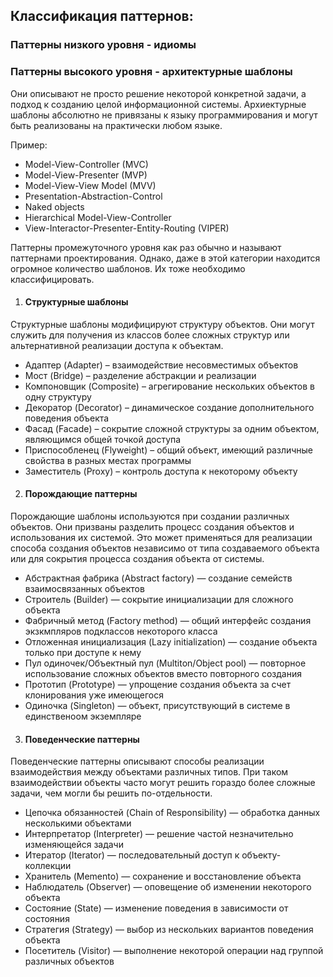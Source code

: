 ## Классификация паттернов:

### Паттерны низкого уровня - идиомы

### Паттерны высокого уровня - архитектурные шаблоны

Они описывают не просто решение некоторой конкретной задачи, а подход к созданию целой информационной системы.
Архиектурные шаблоны абсолютно не привязаны к языку программирования и могут быть реализованы на практически любом
языке.

Пример:

- Model-View-Controller (MVC)
- Model-View-Presenter (MVP)
- Model-View-View Model (MVV)
- Presentation-Abstraction-Control
- Naked objects
- Hierarchical Model-View-Controller
- View-Interactor-Presenter-Entity-Routing (VIPER)

Паттерны промежуточного уровня как раз обычно и называют паттернами проектирования. Однако, даже в этой категории
находится огромное количество шаблонов. Их тоже необходимо классифицировать.

1. #### Структурные шаблоны

Структурные шаблоны модифицируют структуру объектов. Они могут служить для получения из классов более сложных структур
или альтернативной реализации доступа к объектам.

- Адаптер (Adapter) – взаимодействие несовместимых объектов
- Мост (Bridge) – разделение абстракции и реализации
- Компоновщик (Composite) – агрегирование нескольких объектов в одну структуру
- Декоратор (Decorator) – динамическое создание дополнительного поведения объекта
- Фасад (Facade) – сокрытие сложной структуры за одним объектом, являющимся общей точкой доступа
- Приспособленец (Flyweight) – общий объект, имеющий различные свойства в разных местах программы
- Заместитель (Proxy) – контроль доступа к некоторому объекту

2. #### Порождающие паттерны

Порождающие шаблоны используются при создании различных объектов. Они призваны разделить процесс создания объектов и
использования их системой. Это может применяться для реализации способа создания объектов независимо от типа
создаваемого объекта или для сокрытия процесса создания объекта от системы.

- Абстрактная фабрика (Abstract factory) — создание семейств взаимосвязанных объектов
- Строитель (Builder) — сокрытие инициализации для сложного объекта
- Фабричный метод (Factory method) — общий интерфейс создания экзкмпляров подклассов некоторого класса
- Отложенная инициализация (Lazy initialization) — создание объекта только при доступе к нему
- Пул одиночек/Объектный пул (Multiton/Object pool) — повторное использование сложных объектов вместо повторного
  создания
- Прототип (Prototype) — упрощение создания объекта за счет клонирования уже имеющегося
- Одиночка (Singleton) — объект, присутствующий в системе в единственоом экземпляре

3. #### Поведенческие паттерны

Поведенческие паттерны описывают способы реализации взаимодействия между объектами различных типов. При таком
взаимодействии объекты часто могут решить гораздо более сложные задачи, чем могли бы решить по-отдельности.

- Цепочка обязанностей (Chain of Responsibility) — обработка данных несколькими объектами
- Интерпретатор (Interpreter) — решение частой незначительно изменяющейся задачи
- Итератор (Iterator) — последовательный доступ к объекту-коллекции
- Хранитель (Memento) — сохранение и восстановление объекта
- Наблюдатель (Observer) — оповещение об изменении некоторого объекта
- Состояние (State) — изменение поведения в зависимости от состояния
- Стратегия (Strategy) — выбор из нескольких вариантов поведения объекта
- Посетитель (Visitor) — выполнение некоторой операции над группой различных объектов